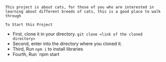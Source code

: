 `This project is about cats, for those of you who are interested in learning about different breeds of cats, this is a good place to walk through`

`To Start this Project`
* First, clone it in your directory. `git clone <link of the cloned directory>`
* Second, enter into the directory where you cloned it.
* Third, Run `npm i` to install libraries
* Fourth, Run `npm start
